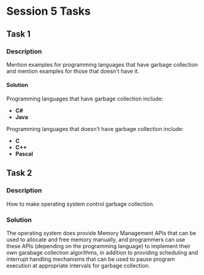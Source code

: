 # Session 5 Tasks
## Task 1
### Description
Mention examples for programming languages that have garbage collection and mention examples for those that doesn't have it.    
#### Solution
Programming languages that have garbage collection include:
- **C#**
- **Java**

Programming languages that doesn't have garbage collection include: 
- **C**
- **C++**
- **Pascal**
## Task 2
### Description
How to make operating system control garbage collection.
### Solution
The operating system does provide Memory Management APIs that can be used to allocate and free memory manually, and programmers can use these APIs (depending on the programming language) to implement their own garabage collection algorithms, in addition to providing scheduling and interrupt handling mechanisms that can be used to pause program execution at appropriate intervals for garbage collection. 